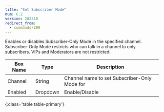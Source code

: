 ```yaml
---
title: "Set Subscriber Mode"
num: 6.2
version: 202310
redirect_from:
  - commands/289
---
```


Enables or disables Subscriber-Only Mode in the specified channel.
Subscriber-Only Mode restricts who can talk in a channel to only subscribers.
VIPs and Moderators are not restricted.

| Box Name | Type | Description | 
|-------|--------|--------
Channel|String|Channel name to set Subscriber-Only Mode for
Enabled|Dropdown|Enable/Disable
{:class='table table-primary'}